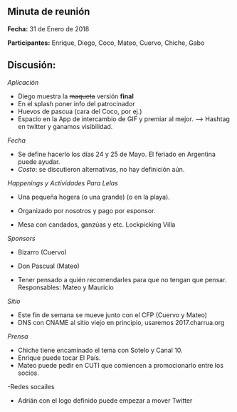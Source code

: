 ## Minuta de reunión

**Fecha:** 31 de Enero de 2018

**Participantes:** Enrique, Diego, Coco, Mateo, Cuervo, Chiche, Gabo

## Discusión:

_Aplicación_
* Diego muestra la ~~maqueta~~ versión **final** 
* En el splash poner info del patrocinador
* Huevos de pascua (cara del Coco, por ej.)
* Espacio en la App de intercambio de GIF y premiar al mejor. --> Hashtag en twitter y ganamos visibilidad.


_Fecha_
* Se define hacerlo los días 24 y 25 de Mayo. El feriado en Argentina puede ayudar.
* _Costo_: se discutieron alternativas, no hay definición aún.


_Happenings y Actividades Para Lelas_
* Una pequeña hogera (o una grande) (o en la playa).
* Organizado por nosotros y pago por esponsor.

* Mesa con candados, ganzúas y etc. Lockpicking Villa

_Sponsors_
* Bizarro (Cuervo)
* Don Pascual (Mateo)

* Tener pensado a quién recomendarles para que no tengan que pensar. Responsables: Mateo y Mauricio

_Sitio_
* Este fin de semana se mueve junto con el CFP (Cuervo y Mateo)
* DNS con CNAME al sitio viejo en principio, usaremos 2017.charrua.org


_Prensa_
* Chiche tiene encaminado el tema con Sotelo y Canal 10.
* Enrique puede tocar El País.
* Mateo puede pedir en CUTI que comiencen a promocionarlo entre los socios.

-Redes socailes
* Adrián con el logo definido puede empezar a mover Twitter




